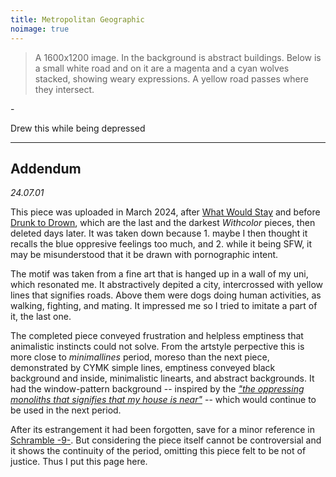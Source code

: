 ```yaml
---
title: Metropolitan Geographic
noimage: true
---
```


> A 1600x1200 image. In the background is abstract buildings. Below is a small white road and on it are a magenta and a cyan wolves stacked, showing weary expressions. A yellow road passes where they intersect.
<p>-</p>

Drew this while being depressed

---

## Addendum
*24.07.01*

This piece was uploaded in March 2024, after [What Would Stay](/withcolor/240316-what-would-stay) and before [Drunk to Drown](/withcolor/240327-drunk-to-drown), which are the last and the darkest *Withcolor* pieces, then deleted days later.
It was taken down because 1. maybe I then thought it recalls the blue oppresive feelings too much, and 2. while it being SFW, it may be misunderstood that it be drawn with pornographic intent.

The motif was taken from a fine art that is hanged up in a wall of my uni, which resonated me. It abstractively depited a city, intercrossed with yellow lines that signifies roads. Above them were dogs doing human activities, as walking, fighting, and mating. It impressed me so I tried to imitate a part of it, the last one.

The completed piece conveyed frustration and helpless emptiness that animalistic instincts could not solve. From the artstyle perpective this is more close to *minimallines* period, moreso than the next piece, demonstrated by CYMK simple lines, emptiness conveyed black background and inside, minimalistic linearts, and abstract backgrounds. It had the window-pattern background -- inspired by the [*"the oppressing monoliths that signifies that my house is near"*](/schramble/15)  -- which would continue to be used in the next period.

After its estrangement it had been forgotten, save for a minor reference in [Schramble -9-](/schramble/9). But considering the piece itself cannot be controversial and it shows the continuity of the period, omitting this piece felt to be not of justice. Thus I put this page here.

